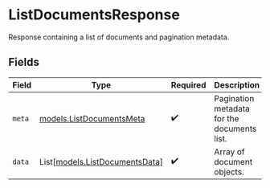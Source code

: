 # ListDocumentsResponse

Response containing a list of documents and pagination metadata.


## Fields

| Field                                                            | Type                                                             | Required                                                         | Description                                                      |
| ---------------------------------------------------------------- | ---------------------------------------------------------------- | ---------------------------------------------------------------- | ---------------------------------------------------------------- |
| `meta`                                                           | [models.ListDocumentsMeta](../models/listdocumentsmeta.md)       | :heavy_check_mark:                                               | Pagination metadata for the documents list.                      |
| `data`                                                           | List[[models.ListDocumentsData](../models/listdocumentsdata.md)] | :heavy_check_mark:                                               | Array of document objects.                                       |